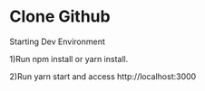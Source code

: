 # Clone Github

Starting Dev Environment

1)Run npm install or yarn install.

2)Run yarn start and access http://localhost:3000
